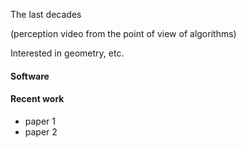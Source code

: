 The last decades


(perception video from the point of view of algorithms)




Interested in geometry, etc.

#### Software

#### Recent work

- paper 1
- paper 2
